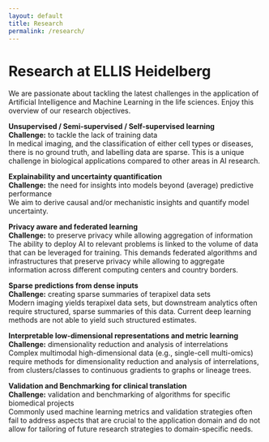 ```yaml
---
layout: default
title: Research
permalink: /research/
---
```


**Research at ELLIS Heidelberg** 
================================

We are passionate about tackling the latest challenges in the application of Artificial Intelligence and Machine Learning in the life sciences. Enjoy this overview of our research objectives.

**Unsupervised / Semi-supervised / Self-supervised learning**  
**Challenge:** to tackle the lack of training data  
In medical imaging, and the classification of either cell types or diseases, there is
no ground truth, and labelling data are sparse. This is a unique challenge in biological
applications compared to other areas in AI research.

**Explainability and uncertainty quantification**  
**Challenge:** the need for insights into models beyond (average) predictive performance  
We aim to derive causal and/or mechanistic insights and quantify model uncertainty.

**Privacy aware and federated learning**  
**Challenge:** to preserve privacy while allowing aggregation of information  
The ability to deploy AI to relevant problems is linked to the volume of data that can be
leveraged for training. This demands federated algorithms and infrastructures that preserve
privacy while allowing to aggregate information across different computing centers and
country borders.

**Sparse predictions from dense inputs**  
**Challenge:** creating sparse summaries of terapixel data sets  
Modern imaging yields terapixel data sets, but downstream analytics often require structured,
sparse summaries of this data. Current deep learning methods are not able to yield such
structured estimates.

**Interpretable low-dimensional representations and metric learning**  
**Challenge:** dimensionality reduction and analysis of interrelations  
Complex multimodal high-dimensional data (e.g., single-cell multi-omics) require methods for
dimensionality reduction and analysis of interrelations, from clusters/classes to continuous
gradients to graphs or lineage trees.

**Validation and Benchmarking for clinical translation**  
**Challenge:** validation and benchmarking of algorithms for specific biomedical projects  
Commonly used machine learning metrics and validation strategies often fail to address aspects
that are crucial to the application domain and do not allow for tailoring of future research
strategies to domain-specific needs.
